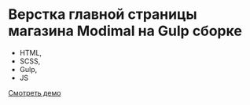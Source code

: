 # Верстка главной страницы магазина Modimal на Gulp сборке

- HTML,
- SCSS,
- Gulp,
- JS

[Смотреть демо](https://github.com/VadymStukalov/modimal)
